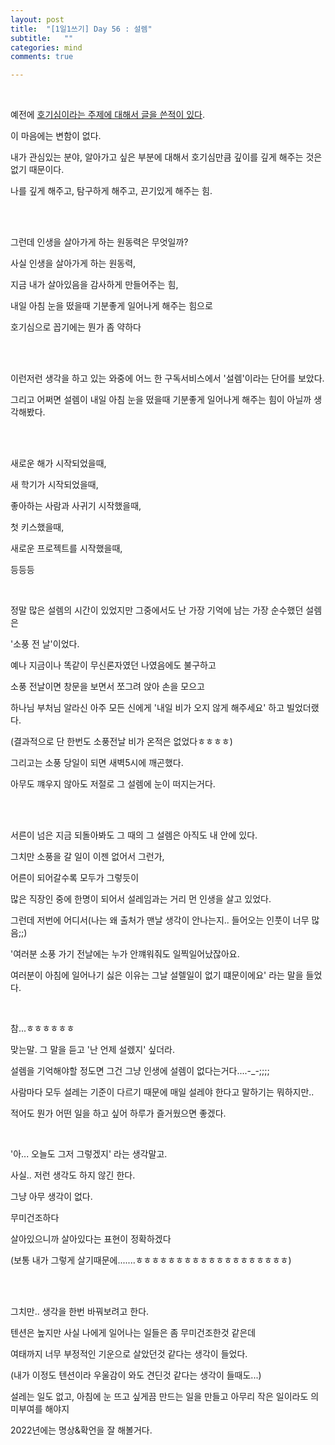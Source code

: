 ```yaml
---
layout: post
title:  "[1일1쓰기] Day 56 : 설렘"
subtitle:   ""
categories: mind
comments: true

---
```




<br>

예전에 [호기심이라는 주제에 대해서 글을 쓴적이 있다](https://soraji.github.io/mind/2020/09/11/1d1w7/).

이 마음에는 변함이 없다. 

내가 관심있는 분야, 알아가고 싶은 부분에 대해서 호기심만큼 깊이를 깊게 해주는 것은 없기 때문이다.

나를 깊게 해주고, 탐구하게 해주고, 끈기있게 해주는 힘.

<br>

<br>



그런데 인생을 살아가게 하는 원동력은 무엇일까?

사실 인생을 살아가게 하는 원동력, 

지금 내가 살아있음을 감사하게 만들어주는 힘,

내일 아침 눈을 떴을때 기분좋게 일어나게 해주는 힘으로 

호기심으로 꼽기에는 뭔가 좀 약하다

<br>

<br>

이런저런 생각을 하고 있는 와중에 어느 한 구독서비스에서 '설렘'이라는 단어를 보았다.

그리고 어쩌면 설렘이 내일 아침 눈을 떴을때 기분좋게 일어나게 해주는 힘이 아닐까 생각해봤다.

<br>

<br>

새로운 해가 시작되었을때,

새 학기가 시작되었을때,

좋아하는 사람과 사귀기 시작했을때,

첫 키스했을때,

새로운 프로젝트를 시작했을때,

등등등

<br>

정말 많은 설렘의 시간이 있었지만 그중에서도 난 가장 기억에 남는 가장 순수했던 설렘은

'소풍 전 날'이었다.

예나 지금이나 똑같이 무신론자였던 나였음에도 불구하고

소풍 전날이면 창문을 보면서 쪼그려 앉아 손을 모으고 

하나님 부처님 알라신 아주 모든 신에게 '내일 비가 오지 않게 해주세요' 하고 빌었더랬다.

(결과적으로 단 한번도 소풍전날 비가 온적은 없었다ㅎㅎㅎㅎ)

그리고는 소풍 당일이 되면 새벽5시에 깨곤했다.

아무도 꺠우지 않아도 저절로 그 설렘에 눈이 떠지는거다.

<br>

<br>

서른이 넘은 지금 되돌아봐도 그 때의 그 설렘은 아직도 내 안에 있다.

그치만 소풍을 갈 일이 이젠 없어서 그런가,

어른이 되어갈수록 모두가 그렇듯이 

많은 직장인 중에 한명이 되어서 설레임과는 거리 먼 인생을 살고 있었다.

그런데 저번에 어디서(나는 왜 출처가 맨날 생각이 안나는지.. 들어오는 인풋이 너무 많음;;)

'여러분 소풍 가기 전날에는 누가 안꺠워줘도 일찍일어났잖아요.

여러분이 아침에 일어나기 싫은 이유는 그날 설렐일이 없기 떄문이에요' 라는 말을 들었다.

<br>

참...ㅎㅎㅎㅎㅎㅎ

맞는말. 그 말을 듣고 '난 언제 설렜지' 싶더라.

설렘을 기억해야할 정도면 그건 그냥 인생에 설렘이 없다는거다....-_-;;;;

사람마다 모두 설레는 기준이 다르기 때문에 매일 설레야 한다고 말하기는 뭐하지만..

적어도 뭔가 어떤 일을 하고 싶어 하루가 즐거웠으면 좋겠다.

<br>

'아... 오늘도 그저 그렇겠지' 라는 생각말고.

사실.. 저런 생각도 하지 않긴 한다. 

그냥 아무 생각이 없다.

무미건조하다

살아있으니까 살아있다는 표현이 정확하겠다

(보통 내가 그렇게 살기때문에.......ㅎㅎㅎㅎㅎㅎㅎㅎㅎㅎㅎㅎㅎㅎㅎㅎㅎㅎㅎ)

<br>

<br>

그치만.. 생각을 한번 바꿔보려고 한다.

텐션은 높지만 사실 나에게 일어나는 일들은 좀 무미건조한것 같은데

여태까지 너무 부정적인 기운으로 살았던것 같다는 생각이 들었다.

(내가 이정도 텐션이라 우울감이 와도 견딘것 같다는 생각이 들때도...)

설레는 일도 없고, 아침에 눈 뜨고 싶게끔 만드는 일을 만들고 아무리 작은 일이라도 의미부여를 해야지

2022년에는 명상&확언을 잘 해볼거다.

<br>

<br>









